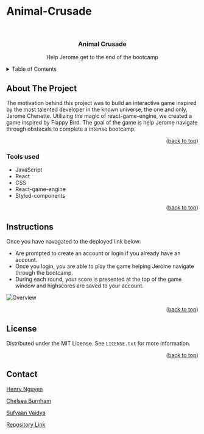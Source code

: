 # Animal-Crusade

<div id="top"></div>

<br />
<div align="center">


<h3 align="center">Animal Crusade</h3>

  <p align="center">
    Help Jerome get to the end of the bootcamp
    <br />
  </p>
</div>

<details>
  <summary>Table of Contents</summary>
  <ol>
    <li>
      <a href="#about-the-project">About The Project</a>
      <ul>
        <li><a href="#tools-used">Tools used</a></li>
      </ul>
    </li>
    <li>
      <a href="#instructions">Instructions</a>
        </li>
    <li><a href="#Collaborators">Collaborators</a></li>
    <li><a href="#license">License</a></li>
    <li><a href="#contact">Contact</a></li>
  </ol>
</details>

## About The Project

The motivation behind this project was to build an interactive game inspired by the most talented developer in the known universe, the one and only, Jerome Chenette. Utilizing the magic of react-game-engine, we created a game inspired by Flappy Bird. The goal of the game is help Jerome navigate through obstacals to complete a intense bootcamp. 

<p align="right">(<a href="#top">back to top</a>)</p>

### Tools used

* JavaScript
* React
* CSS
* React-game-engine
* Styled-components

<p align="right">(<a href="#top">back to top</a>)</p>

## Instructions

Once you have navagated to the deployed link below: 

- Are prompted to create an account or login if you already have an account.
- Once you login, you are able to play the game helping Jerome navigate through the bootcamp.
- During each round, your score is presented at the top of the game window and highscores are saved to your account. 

![Overview](assets/overviewgif.gif)


<p align="right">(<a href="#top">back to top</a>)</p>

## License

Distributed under the MIT License. See `LICENSE.txt` for more information.

<p align="right">(<a href="#top">back to top</a>)</p>

## Contact

[Henry Nguyen](hln11244@gmail.com) 

[Chelsea Burnham](chelseaburnham0@gmail.com)

[Sufyaan Vaidya](vaidyasufyaan@gmail.com)

[Repository Link](https://henry11244.github.io/animal-crusade/)


